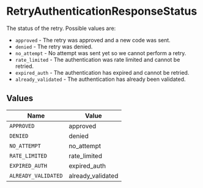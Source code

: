 # RetryAuthenticationResponseStatus

The status of the retry. Possible values are:
  * `approved` - The retry was approved and a new code was sent.
  * `denied` - The retry was denied.
  * `no_attempt` - No attempt was sent yet so we cannot perform a retry.
  * `rate_limited` - The authentication was rate limited and cannot be retried.
  * `expired_auth` - The authentication has expired and cannot be retried.
  * `already_validated` - The authentication has already been validated.



## Values

| Name                | Value               |
| ------------------- | ------------------- |
| `APPROVED`          | approved            |
| `DENIED`            | denied              |
| `NO_ATTEMPT`        | no_attempt          |
| `RATE_LIMITED`      | rate_limited        |
| `EXPIRED_AUTH`      | expired_auth        |
| `ALREADY_VALIDATED` | already_validated   |